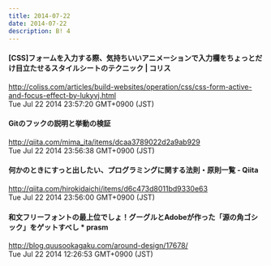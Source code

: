 ```yaml
---
title: 2014-07-22
date: 2014-07-22
description: B! 4
---
```


####   [CSS]フォームを入力する際、気持ちいいアニメーションで入力欄をちょっとだけ目立たせるスタイルシートのテクニック | コリス
http://coliss.com/articles/build-websites/operation/css/css-form-active-and-focus-effect-by-lukyvj.html<br>
Tue Jul 22 2014 23:57:20 GMT+0900 (JST)<br>


#### Gitのフックの説明と挙動の検証
http://qiita.com/mima_ita/items/dcaa3789022d2a9ab929<br>
Tue Jul 22 2014 23:56:38 GMT+0900 (JST)<br>


#### 何かのときにすっと出したい、プログラミングに関する法則・原則一覧 - Qiita
http://qiita.com/hirokidaichi/items/d6c473d8011bd9330e63<br>
Tue Jul 22 2014 23:56:00 GMT+0900 (JST)<br>


#### 和文フリーフォントの最上位でしょ！グーグルとAdobeが作った「源の角ゴシック」をゲットすべし * prasm
http://blog.quusookagaku.com/around-design/17678/<br>
Tue Jul 22 2014 12:26:53 GMT+0900 (JST)<br>



